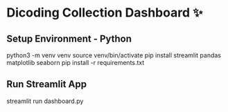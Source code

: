 # Dicoding Collection Dashboard ✨

## Setup Environment - Python
python3 -m venv venv
source venv/bin/activate
pip install streamlit pandas matplotlib seaborn
pip install -r requirements.txt

## Run Streamlit App
streamlit run dashboard.py
